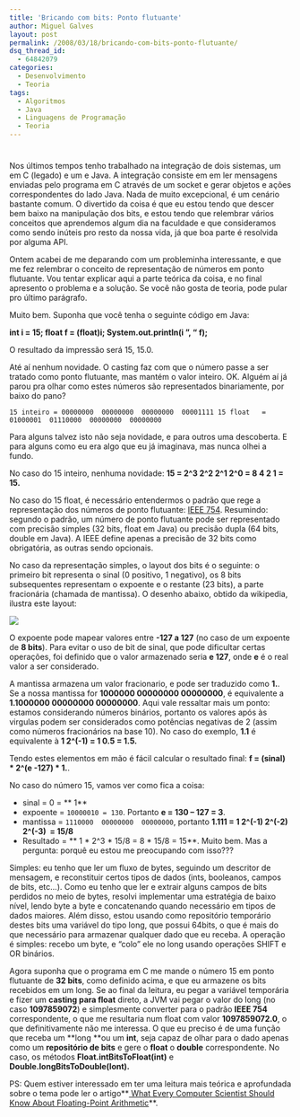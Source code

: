 ```yaml
---
title: 'Bricando com bits: Ponto flutuante'
author: Miguel Galves
layout: post
permalink: /2008/03/18/bricando-com-bits-ponto-flutuante/
dsq_thread_id:
  - 64842079
categories:
  - Desenvolvimento
  - Teoria
tags:
  - Algoritmos
  - Java
  - Linguagens de Programação
  - Teoria
---
```

# 

Nos últimos tempos tenho trabalhado na integração de dois sistemas, um em C (legado) e um e Java. A integração consiste em em ler mensagens enviadas pelo programa em C através de um socket e gerar objetos e ações correspondentes do lado Java. Nada de muito excepcional, é um cenário bastante comum. O divertido da coisa é que eu estou tendo que descer bem baixo na manipulação dos bits, e estou tendo que relembrar vários conceitos que aprendemos algum dia na faculdade e que consideramos como sendo inúteis pro resto da nossa vida, já que boa parte é resolvida por alguma API.

Ontem acabei de me deparando com um probleminha interessante, e que me fez relembrar o conceito de representação de números em ponto flutuante. Vou tentar explicar aqui a parte teórica da coisa, e no final apresento o problema e a solução. Se você não gosta de teoria, pode pular pro último parágrafo.

Muito bem. Suponha que você tenha o seguinte código em Java:

**int i = 15; float f = (float)i; System.out.println(i ”, “ f);**

O resultado da impressão será 15, 15.0.

Até aí nenhum novidade. O casting faz com que o número passe a ser tratado como ponto flutuante, mas mantém o valor inteiro. OK. Alguém aí já parou pra olhar como estes números são representados binariamente, por baixo do pano?

`
15 inteiro = 00000000  00000000  00000000  00001111
15 float   = 01000001  01110000  00000000  00000000
`

Para alguns talvez isto não seja novidade, e para outros uma descoberta. E para alguns como eu era algo que eu já imaginava, mas nunca olhei a fundo.

No caso do 15 inteiro, nenhuma novidade: **15 = 2^3 2^2 2^1 2^0 = 8 4 2 1 = 15.**

No caso do 15 float, é necessário entendermos o padrão que rege a representação dos números de ponto flutuante: [IEEE 754][1]. Resumindo: segundo o padrão, um número de ponto flutuante pode ser representado com precisão simples (32 bits, float em Java) ou precisão dupla (64 bits, double em Java). A IEEE define apenas a precisão de 32 bits como obrigatória, as outras sendo opcionais.

 [1]: http://en.wikipedia.org/wiki/IEEE_floating-point_standard

No caso da representação simples, o layout dos bits é o seguinte: o primeiro bit representa o sinal (0 positivo, 1 negativo), os 8 bits subsequentes representam o expoente e o restante (23 bits), a parte fracionária (chamada de mantissa). O desenho abaixo, obtido da wikipedia, ilustra este layout:

![][2]

 [2]: http://upload.wikimedia.org/wikipedia/commons/thumb/7/75/General_floating_point_frac.svg/490px-General_floating_point_frac.svg.png

O expoente pode mapear valores entre **-127 a 127** (no caso de um expoente de **8 bits**). Para evitar o uso de bit de sinal, que pode dificultar certas operações, foi definido que o valor armazenado seria **e 127**, onde **e** é o real valor a ser considerado.

A mantissa armazena um valor fracionario, e pode ser traduzido como **1.**. Se a nossa mantissa for **1000000 00000000 00000000**, é equivalente a **1.1000000 00000000 00000000**. Aqui vale ressaltar mais um ponto: estamos considerando números binários, portanto os valores após às virgulas podem ser considerados como potências negativas de 2 (assim como números fracionários na base 10). No caso do exemplo, **1.1** é equivalente à **1 2^(-1) = 1 0.5 = 1.5.**

Tendo estes elementos em mão é fácil calcular o resultado final: **f = (sinal) * 2^(e -127) * 1.**.

No caso do número 15, vamos ver como fica a coisa: 
*   sinal = 0 = ** 1**
*   expoente = `10000010 = 130`. Portanto **e = 130 – 127 = 3**.
*   mantissa = `1110000  00000000  00000000`, portanto **1.111 = 1 2^(-1) 2^(-2) 2^(-3)  = 15/8**
*   Resultado = ** 1 * 2^3 * 15/8 = 8 * 15/8 = 15**. Muito bem. Mas a pergunta: porquê eu estou me preocupando com isso???

Simples: eu tenho que ler um fluxo de bytes, seguindo um descritor de mensagem, e reconstituir certos tipos de dados (ints, booleanos, campos de bits, etc…). Como eu tenho que ler e extrair alguns campos de bits perdidos no meio de bytes, resolvi implementar uma estratégia de baixo nível, lendo byte a byte e concatenando quando necessário em tipos de dados maiores. Além disso, estou usando como repositório temporário destes bits uma variável do tipo long, que possui 64bits, o que é mais do que necessário para armazenar qualquer dado que eu receba. A operação é simples: recebo um byte, e “colo” ele no long usando operações SHIFT e OR binários.

Agora suponha que o programa em C me mande o número 15 em ponto flutuante de **32 bits**, como definido acima, e que eu armazene os bits recebidos em um long. Se ao final da leitura, eu pegar a variável temporária  e fizer um **casting para float** direto, a JVM vai pegar o valor do long (no caso **1097859072**) e simplesmente converter para o padrão **IEEE 754** correspondente, o que me resultaria num float com valor **1097859072.0**, o que definitivamente não me interessa. O que eu preciso é de uma função que receba um **long **ou um **int**, seja capaz de olhar para o dado apenas como um **repositório de bits** e gere o **float** o **double** correspondente. No caso, os métodos **Float.intBitsToFloat(int)** e **Double.longBitsToDouble(lont).**

PS: Quem estiver interessado em ter uma leitura mais teórica e aprofundada sobre o tema pode ler o artigo**[ What Every Computer Scientist Should Know About Floating-Point Arithmetic][3]**.

 [3]: http://docs.sun.com/source/806-3568/ncg_goldberg.html